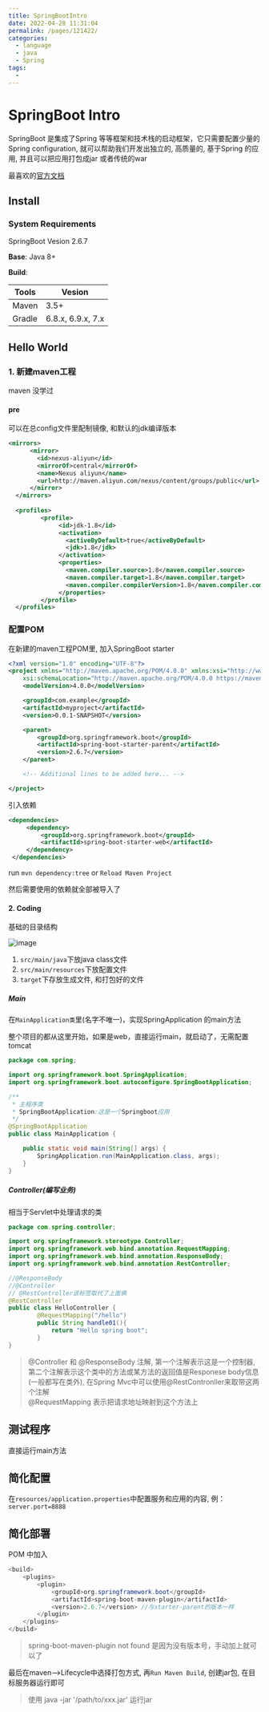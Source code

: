 ```yaml
---
title: SpringBootIntro
date: 2022-04-28 11:31:04
permalink: /pages/121422/
categories:
  - language
  - java
  - Spring
tags:
  - 
---
```

# SpringBoot Intro
SpringBoot 是集成了Spring 等等框架和技术栈的启动框架，它只需要配置少量的Spring configuration, 就可以帮助我们开发出独立的, 高质量的, 基于Spring 的应用, 并且可以把应用打包成jar 或者传统的war

最喜欢的[官方文档](https://docs.spring.io/spring-boot/docs/current/reference/html/index.html)

## Install
### System Requirements
SpringBoot Vesion 2.6.7

<strong>Base</strong>: Java 8+

<strong>Build</strong>:

Tools|Vesion
--|--
Maven|3.5+
Gradle|6.8.x, 6.9.x, 7.x


## Hello World
### 1. 新建maven工程
maven 没学过

#### pre
可以在总config文件里配制镜像, 和默认的jdk编译版本
```xml
<mirrors>
      <mirror>
        <id>nexus-aliyun</id>
        <mirrorOf>central</mirrorOf>
        <name>Nexus aliyun</name>
        <url>http://maven.aliyun.com/nexus/content/groups/public</url>
      </mirror>
  </mirrors>
 
  <profiles>
         <profile>
              <id>jdk-1.8</id>
              <activation>
                <activeByDefault>true</activeByDefault>
                <jdk>1.8</jdk>
              </activation>
              <properties>
                <maven.compiler.source>1.8</maven.compiler.source>
                <maven.compiler.target>1.8</maven.compiler.target>
                <maven.compiler.compilerVersion>1.8</maven.compiler.compilerVersion>
              </properties>
         </profile>
  </profiles>
```

### 配置POM
在新建的maven工程POM里, 加入SpringBoot starter
```xml
<?xml version="1.0" encoding="UTF-8"?>
<project xmlns="http://maven.apache.org/POM/4.0.0" xmlns:xsi="http://www.w3.org/2001/XMLSchema-instance"
    xsi:schemaLocation="http://maven.apache.org/POM/4.0.0 https://maven.apache.org/xsd/maven-4.0.0.xsd">
    <modelVersion>4.0.0</modelVersion>

    <groupId>com.example</groupId>
    <artifactId>myproject</artifactId>
    <version>0.0.1-SNAPSHOT</version>

    <parent>
        <groupId>org.springframework.boot</groupId>
        <artifactId>spring-boot-starter-parent</artifactId>
        <version>2.6.7</version>
    </parent>

    <!-- Additional lines to be added here... -->

</project>
```

引入依赖
```xml
<dependencies>
     <dependency>
         <groupId>org.springframework.boot</groupId>
         <artifactId>spring-boot-starter-web</artifactId>
     </dependency>
 </dependencies>
```

run `mvn dependency:tree` or `Reload Maven Project`

然后需要使用的依赖就全部被导入了

#### 2. Coding
基础的目录结构

![image](https://user-images.githubusercontent.com/94043894/165685304-c308c96f-0650-41a3-9842-49a267275264.png)

1. `src/main/java`下放java class文件
2. `src/main/resources`下放配置文件
3. `target`下存放生成文件, 和打包好的文件
##### Main

在`MainApplication类`里(名字不唯一)，实现SpringApplication 的main方法

整个项目的都从这里开始，如果是web，直接运行main，就启动了，无需配置tomcat

```java
package com.spring;

import org.springframework.boot.SpringApplication;
import org.springframework.boot.autoconfigure.SpringBootApplication;

/**
 * 主程序类
 * SpringBootApplication:这是一个Springboot应用
 */
@SpringBootApplication
public class MainApplication {

    public static void main(String[] args) {
        SpringApplication.run(MainApplication.class, args);
    }
}
```

##### Controller(编写业务)

相当于Servlet中处理请求的类

```java
package com.spring.controller;

import org.springframework.stereotype.Controller;
import org.springframework.web.bind.annotation.RequestMapping;
import org.springframework.web.bind.annotation.ResponseBody;
import org.springframework.web.bind.annotation.RestController;

//@ResponseBody
//@Controller
// @RestController该标签取代了上面俩
@RestController
public class HelloController {
        @RequestMapping("/hello")
        public String handle01(){
            return "Hello spring boot";
        }
}
```
> @Controller 和 @ResponseBody 注解, 第一个注解表示这是一个控制器, 第二个注解表示这个类中的方法或某方法的返回值是Responese body信息(一般都写在类外), 在Spring Mvc中可以使用@RestContronller来取带这两个注解 <br>
> @RequestMapping 表示把请求地址映射到这个方法上

## 测试程序
直接运行main方法

## 简化配置
在`resources/application.properties`中配置服务和应用的内容, 例：<br>
`server.port=8888`

## 简化部署
POM 中加入
```java
<build>
    <plugins>
        <plugin>
            <groupId>org.springframework.boot</groupId>
            <artifactId>spring-boot-maven-plugin</artifactId>
            <version>2.6.7</version> //与starter-parent的版本一样
        </plugin>
    </plugins>
</build>
```

> spring-boot-maven-plugin not found 是因为没有版本号，手动加上就可以了

最后在maven-->Lifecycle中选择打包方式, 再`Run Maven Build`, 创建jar包, 在目标服务器运行即可

> 使用 java -jar '/path/to/xxx.jar' 运行jar
<Vssue :title="$title" />
